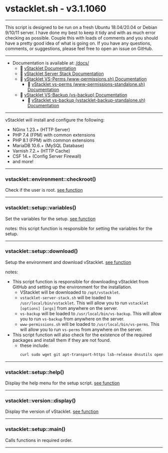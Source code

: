 # vstacklet.sh - v3.1.1060


---

This script is designed to be run on a fresh Ubuntu 18.04/20.04 or
Debian 9/10/11 server. I have done my best to keep it tidy and with as much
error checking as possible. Couple this with loads of comments and you should
have a pretty good idea of what is going on. If you have any questions,
comments, or suggestions, please feel free to open an issue on GitHub.

---

- Documentation is available at: [/docs/](https://github.com/JMSDOnline/vstacklet/tree/development/docs)
  - :book: [vStacklet Documentation](https://github.com/JMSDOnline/vstacklet/blob/development/docs/setup/vstacklet.sh.md)
  - :book: [vStacklet Server Stack Documentation](https://github.com/JMSDOnline/vstacklet/blob/development/docs/setup/vstacklet-server-stack.sh.md)
  - :book: [vStacklet VS-Perms (www-permissions.sh) Documentation](https://github.com/JMSDOnline/vstacklet/blob/development/docs/bin/www-permissions.sh.md)
    - :book: [vStacklet vs-perms (www-permissions-standalone.sh) Documentation](https://github.com/JMSDOnline/vstacklet/blob/development/docs/bin/www-permissions-standalone.sh.md)
  - :book: [vStacklet VS-Backup (vs-backup) Documentation](https://github.com/JMSDOnline/vstacklet/blob/development/docs/bin/backup/vs-backup.md)
    - :book: [vStacklet vs-backup (vstacklet-backup-standalone.sh) Documentation](https://github.com/JMSDOnline/vstacklet/blob/development/docs/bin/backup/vstacklet-backup-standalone.sh.md)

---

vStacklet will install and configure the following:
- NGinx 1.23.+ (HTTP Server)
- PHP 7.4 (FPM) with common extensions
- PHP 8.1 (FPM) with common extensions
- MariaDB 10.6.+ (MySQL Database)
- Varnish 7.2.+ (HTTP Cache)
- CSF 14.+ (Config Server Firewall)
- and more!

---



### vstacklet::environment::checkroot()

Check if the user is root. [see function](https://github.com/JMSDOnline/vstacklet/blob/development/setup/vstacklet.sh#L65-L70)

---

### vstacklet::setup::variables()

Set the variables for the setup. [see function](https://github.com/JMSDOnline/vstacklet/blob/development/setup/vstacklet.sh#L79-L131)

notes: this script function is responsible for setting the variables for the setup.

---

### vstacklet::setup::download()

Setup the environment and download vStacklet. [see function](https://github.com/JMSDOnline/vstacklet/blob/development/setup/vstacklet.sh#L156-L213)

notes:
- This script function is responsible for downloading vStacklet from GitHub
and setting up the environment for the installation.
  - VStacklet will be downloaded to `/opt/vstacklet`.
  - `vstacklet-server-stack.sh` will be loaded to `/usr/local/bin/vstacklet`. This
will allow you to run `vstacklet [options] [args]` from anywhere on the server.
  - `vs-backup` will be loaded to `/usr/local/bin/vs-backup`. This
will allow you to run `vs-backup` from anywhere on the server.
  - `www-permissions.sh` will be loaded to `/usr/local/bin/vs-perms`. This
will allow you to run `vs-perms` from anywhere on the server.
- This script function will also check for the existence of the required
packages and install them if they are not found.
  - these include:
    ```bash
    curl sudo wget git apt-transport-https lsb-release dnsutils openssl
    ```

---

### vstacklet::setup::help()

Display the help menu for the setup script. [see function](https://github.com/JMSDOnline/vstacklet/blob/development/setup/vstacklet.sh#L220-L240)

---

### vstacklet::version::display()

Display the version of vStacklet. [see function](https://github.com/JMSDOnline/vstacklet/blob/development/setup/vstacklet.sh#L247-L253)

---

### vstacklet::setup::main()

Calls functions in required order.

---


